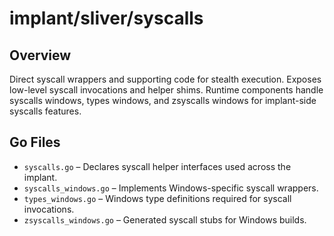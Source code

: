 # implant/sliver/syscalls

## Overview

Direct syscall wrappers and supporting code for stealth execution. Exposes low-level syscall invocations and helper shims. Runtime components handle syscalls windows, types windows, and zsyscalls windows for implant-side syscalls features.

## Go Files

- `syscalls.go` – Declares syscall helper interfaces used across the implant.
- `syscalls_windows.go` – Implements Windows-specific syscall wrappers.
- `types_windows.go` – Windows type definitions required for syscall invocations.
- `zsyscalls_windows.go` – Generated syscall stubs for Windows builds.
